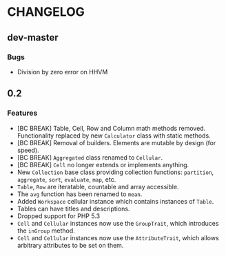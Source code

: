 CHANGELOG
=========

dev-master
----------

### Bugs

- Division by zero error on HHVM

0.2
---

### Features

- [BC BREAK] Table, Cell, Row and Column math methods removed. Functionality replaced by new 
  `Calculator` class with static methods.
- [BC BREAK] Removal of builders. Elements are mutable by design (for speed).
- [BC BREAK] `Aggregated` class renamed to `Cellular`.
- [BC BREAK] `Cell` no longer extends or implements anything.
- New `Collection` base class providing collection functions: `partition`,
  `aggregate`, `sort`, `evaluate`, `map`, etc.
- `Table`, `Row` are iteratable, countable and array accessible.
- The `avg` function has been renamed to `mean`.
- Added `Workspace` cellular instance which contains instances of `Table`.
- Tables can have titles and descriptions.
- Dropped support for PHP 5.3
- `Cell` and `Cellular` instances now use the `GroupTrait`, which introduces
  the `inGroup` method.
- `Cell` and `Cellular` instances now use the `AttributeTrait`, which allows
  arbitrary attributes to be set on them.

